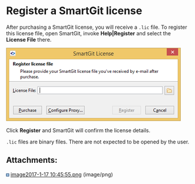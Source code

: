 # Register a SmartGit license

After purchasing a SmartGit license, you will receive a `.lic` file. To
register this license file, open SmartGit, invoke **Help|Register** and
select the **License File** there.

![](attachments/6979694/6979695.png)

Click **Register** and SmartGit will confirm the license details.

<div>

<div>

`.lic` files are binary files. There are not expected to be opened by
the user.

</div>

</div>

<div class="pageSectionHeader">

## Attachments:

</div>

<div class="greybox" data-align="left">

![](images/icons/bullet_blue.gif) [image2017-1-17
10:45:55.png](attachments/6979694/6979695.png) (image/png)  

</div>
